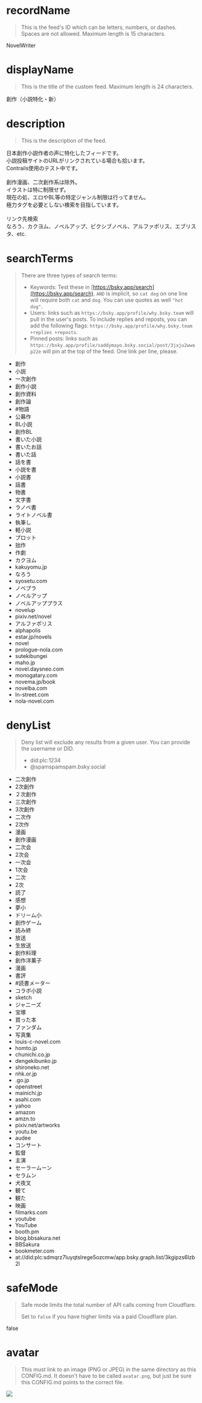 
# recordName

> This is the feed's ID which can be letters, numbers, or dashes. Spaces are not allowed. Maximum length is 15 characters.

NovelWriter

# displayName

> This is the title of the custom feed. Maximum length is 24 characters.

創作（小説特化・新）

# description

> This is the description of the feed.

日本創作小説作者の声に特化したフィードです。<br>
小説投稿サイトのURLがリンクされている場合も拾います。<br>
Contrails使用のテスト中です。<br>
<br>
創作漫画、二次創作系は除外。<br>
イラストは特に制限せず。<br>
現在の処、エロやBL等の特定ジャンル制限は行ってません。<br>
極力タグを必要としない検索を目指しています。<br>
<br>
リンク先検索<br>
なろう、カクヨム、ノベルアップ、ピクシブノベル、アルファポリス、エブリスタ、etc.

# searchTerms

> There are three types of search terms:
>
> - Keywords: Test these in [https://bsky.app/search](https://bsky.app/search). `AND` is implicit, so `cat dog` on one line will require both `cat` and `dog`. You can use quotes as well `"hot dog"`.
> - Users: links such as `https://bsky.app/profile/why.bsky.team` will pull in the user's posts. To include replies and reposts, you can add the following flags: `https://bsky.app/profile/why.bsky.team +replies +reposts`.
> - Pinned posts: links such as `https://bsky.app/profile/saddymayo.bsky.social/post/3jxju2wwap22e` will pin at the top of the feed. One link per line, please.

- 創作
- 小説
- 一次創作
- 創作小説
- 創作資料
- 創作論
- #物語
- 公募作
- BL小説
- 創作BL
- 書いた小説
- 書いたお話
- 書いた話
- 話を書
- 小説を書
- 小説書
- 話書
- 物書
- 文字書
- ラノベ書
- ライトノベル書
- 執筆し
- 軽小説
- プロット
- 拙作
- 作劇
- カクヨム
- kakuyomu.jp
- なろう
- syosetu.com
- ノベプラ
- ノベルアップ
- ノベルアッププラス
- novelup
- pixiv.net\/novel
- アルファポリス
- alphapolis
- estar.jp\/novels
- novel
- prologue-nola.com
- sutekibungei
- maho.jp
- novel.daysneo.com
- monogatary.com
- novema.jp\/book
- novelba.com
- ln-street.com
- nola-novel.com


# denyList

> Deny list will exclude any results from a given user. You can provide the username or DID.
>
> - did:plc:1234
> - @spamspamspam.bsky.social

- 二次創作
- 2次創作
- ２次創作
- 三次創作
- 3次創作
- 二次作
- 2次作
- 漫画
- 創作漫画
- 二次会
- 2次会
- 一次会
- 1次会
- 二次
- 2次
- 読了
- 感想
- 夢小
- ドリーム小
- 創作ゲーム
- 読み終
- 放送
- 生放送
- 創作料理
- 創作洋菓子
- 漫画
- 書評
- #読書メーター
- コラボ小説
- sketch
- ジャニーズ
- 宝塚
- 買った本
- ファンダム
- 写真集
- louis-c-novel.com
- homto.jp
- chunichi.co.jp
- dengekibunko.jp
- shironeko.net
- nhk.or.jp
- .go.jp
- openstreet
- mainichi.jp
- asahi.com
- yahoo
- amazon
- amzn.to
- pixiv.net\/artworks
- youtu.be
- audee
- コンサート
- 監督
- 主演
- セーラームーン
- セラムン
- 犬夜叉
- 観て
- 観た
- 映画
- filmarks.com
- youtube
- YouTube
- booth.pm
- blog.bbsakura.net
- BBSakura
- bookmeter.com
- at://did:plc:sdmqrz7luyqtslrege5ozcmw/app.bsky.graph.list/3kgipzs6lzb2l

# safeMode

> Safe mode limits the total number of API calls coming from Cloudflare.
>
> Set to `false` if you have higher limits via a paid Cloudflare plan.

false

# avatar

> This must link to an image (PNG or JPEG) in the same directory as this CONFIG.md. It doesn't have to be called `avatar.png`, but just be sure this CONFIG.md points to the correct file.

![](novel_avatar.png)
